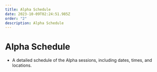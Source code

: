 ```yaml
---
title: Alpha Schedule
date: 2023-10-09T02:24:51.985Z
order: "2"
description: Alpha Schedule
---
```


# Alpha Schedule

- A detailed schedule of the Alpha sessions, including dates, times, and locations.